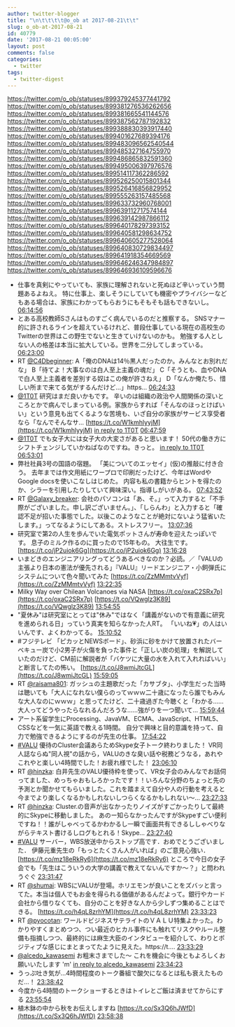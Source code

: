 ```yaml
---
author: twitter-blogger
title: "\n\t\t\t\t@o_ob at 2017-08-21\t\t"
slug: o_ob-at-2017-08-21
id: 40779
date: '2017-08-21 00:05:00'
layout: post
comments: false
categories:
  - twitter
tags:
  - twitter-digest
---
```


https://twitter.com/o_ob/statuses/899379245377441792 https://twitter.com/o_ob/statuses/899381276536262656 https://twitter.com/o_ob/statuses/899381665541144576 https://twitter.com/o_ob/statuses/899387562787192832 https://twitter.com/o_ob/statuses/899388830393917440 https://twitter.com/o_ob/statuses/899401627689394176 https://twitter.com/o_ob/statuses/899483096562540544 https://twitter.com/o_ob/statuses/899485327164755970 https://twitter.com/o_ob/statuses/899486865832591360 https://twitter.com/o_ob/statuses/899495006397976576 https://twitter.com/o_ob/statuses/899514117362286592 https://twitter.com/o_ob/statuses/899526250015801344 https://twitter.com/o_ob/statuses/899526416856829952 https://twitter.com/o_ob/statuses/899555263157485568 https://twitter.com/o_ob/statuses/899633732960768001 https://twitter.com/o_ob/statuses/899639112717574144 https://twitter.com/o_ob/statuses/899639142987866112 https://twitter.com/o_ob/statuses/899640178297393152 https://twitter.com/o_ob/statuses/899640581298634752 https://twitter.com/o_ob/statuses/899640605277528064 https://twitter.com/o_ob/statuses/899640830729834497 https://twitter.com/o_ob/statuses/899641918354669569 https://twitter.com/o_ob/statuses/899646246347984897 https://twitter.com/o_ob/statuses/899646936109596676  

*   仕事を真剣にやっていても、家族に理解されないと死ぬほど辛いっていう問題あるよねえ。 特に仕事上、楽しそうにしていても機密やプライバシーなどもある場合は、家族にわかってもらおうにもそもそも話もできないし。 [06:14:56](https://twitter.com/o_ob/statuses/899379245377441792)
*   とある高校教師Sさんはものすごく病んでいるのだと推察する。 SNSマナー的に許されるラインを超えているけれど、普段仕事している現在の高校生のTwitterの世界はこの野生でないと生きていけないのかも。 勉強する人としない人の格差は本当に拡大している。世界を二分してしまっている。 [06:23:00](https://twitter.com/o_ob/statuses/899381276536262656)
*   RT [@C4Dbeginner](https://twitter.com/C4Dbeginner): A「俺のDNAは14％黒人だったのか。みんなとお別れだな」 B「待てよ！大事なのは白人至上主義の魂だ」 C「そうとも、血やDNAで白人至上主義者を差別する奴はこの俺が許さねえ」 D「なんか俺たち、惜しい所まで来てる気がするんだけど…」https… [06:24:33](https://twitter.com/o_ob/statuses/899381665541144576)
*   [@1T0T](https://twitter.com/1T0T) 研究はまだ良いかもです。 辛いのは組織の政治や人間関係の深いところとかで病んでしまっている例。家族からすれば「そんなのほっとけばいい」という意見も出てくるような苦境も、いざ自分の家族がサービス享受者なら「なんでそんなサ… [https://t.co/W1kmhlyyjM](https://t.co/W1kmhlyyjM) [in reply to 1T0T](https://twitter.com/1T0T/statuses/899385534786674689) [06:47:59](https://twitter.com/o_ob/statuses/899387562787192832)
*   [@1T0T](https://twitter.com/1T0T) でも女子大には女子大の大変さがあると思います！ 50代の働き方にシフトチェンジしていかねばなのですね。きっと。 [in reply to 1T0T](https://twitter.com/1T0T/statuses/899388181899919360) [06:53:01](https://twitter.com/o_ob/statuses/899388830393917440)
*   弊社社員3号の国語の宿題。 「美についてのエッセイ」(仮)の推敲に付き合う。 去年までは作文用紙にワープロで印刷だったけど、今年はWordやGoogle docsを使いこなしはじめた。 内容も私の書籍からヒントを得たのか、シラーを引用したりしていて興味深い。指導しがいがある。 [07:43:52](https://twitter.com/o_ob/statuses/899401627689394176)
*   RT [@Galaxy_breaker](https://twitter.com/Galaxy_breaker): 会社のパソコンは「あ、そ。」って入力すると「不手際がございました。申し訳ございません。」、「しらんわ」と入力すると「確認不足が招いた事態でした。以後このようなことが絶対にないよう猛省いたします。」ってなるようにしてある。ストレスフリー。 [13:07:36](https://twitter.com/o_ob/statuses/899483096562540544)
*   研究室で第2の人生を歩んでいた電気ポットさんが寿命を迎えたっぽいです。 息子のミルク作るのに買ったので15年もの。 大往生です。 [https://t.co/jP2uiok6Gg](https://t.co/jP2uiok6Gg) [13:16:28](https://twitter.com/o_ob/statuses/899485327164755970)
*   いまどきのエンジニアリングってどうあるべきなのか？必読。／「VALUの主張より日本の憲法が優先される」『VALU』リードエンジニア・小飼弾氏にシステムについて色々聞いてみた [https://t.co/ZzMMmtvVyf](https://t.co/ZzMMmtvVyf) [13:22:35](https://twitter.com/o_ob/statuses/899486865832591360)
*   Milky Way over Chilean Volcanoes via NASA [https://t.co/oxaC2SRx7p](https://t.co/oxaC2SRx7p) [https://t.co/VQwglz3K89](https://t.co/VQwglz3K89) [13:54:55](https://twitter.com/o_ob/statuses/899495006397976576)
*   "夏休み"は研究室にとっては"休み"ではなく「講義がないので有意義に研究を進められる日」っていう真実を知らなかった人RT。 「いいね💗」の人はいいんです、よくわかってる。 [15:10:52](https://twitter.com/o_ob/statuses/899514117362286592)
*   #フジテレビ 「ピカッとNEWSボード」、砂浜に砂をかけて放置されたバーベキュー炭で小2男子が火傷を負った事件と「正しい炭の処理」を解説していたのだけど、CM前に解説者が「バケツに大量の水を入れて入れればいい」と断言してたの怖い。 [https://t.co/J8wmiJtcGL](https://t.co/J8wmiJtcGL) [15:59:05](https://twitter.com/o_ob/statuses/899526250015801344)
*   RT [@raisama801](https://twitter.com/raisama801): ガッシュの主題歌だった「カサブタ」、小学生だった当時は聴いても「大人になれない僕らのってｗｗｗ二十歳になったら誰でもみんな大人なのにｗｗｗ」と思ってたけど、二十歳過ぎた今聴くと「わかる……大人ってどうやったらなれるんだろうな……強がりを一つ聞いて… [15:59:44](https://twitter.com/o_ob/statuses/899526416856829952)
*   アート系留学生にProcessing、JavaVM、ECMA、JavaScript、HTML5、CSSなどを一気に英語で教える1時間。 自分で興味と目的意識を持って、自力で勉強できるようにするのが先生の仕事。 [17:54:22](https://twitter.com/o_ob/statuses/899555263157485568)
*   [#VALU](https://twitter.com/search?q=%23VALU&src=hash) 優待のCluster会議あらためSkype女子トーク終わりました！ VR同人誌ならぬ"同人視"の話から，VALUのきな臭い話や税務どうなる，あれやこれやと楽しい4時間でした！お疲れ様でした！ [23:06:10](https://twitter.com/o_ob/statuses/899633732960768001)
*   RT [@hinzka](https://twitter.com/hinzka): 白井先生のVALU優待枠を使って、VR女子会のみんなでお話伺ってました、めっちゃおもしろかったです！！いろんな分野のちょっと先の予測とか聞かせてもらいました。これを踏まえて自分や人の行動を考えると今までより楽しくなるかもしれないしつらくなるかもしれない～… [23:27:33](https://twitter.com/o_ob/statuses/899639112717574144)
*   RT [@hinzka](https://twitter.com/hinzka): Cluster.の音声が出なかったりノイズがすごかったりして最終的にSkypeに移動しました。 あのー知らなかったんですがSkypeすごい便利ですね！！誰がしゃべってるかわかるし一瞬で画面共有できるししゃべりながらテキスト書けるしログもとれる！Skype… [23:27:40](https://twitter.com/o_ob/statuses/899639142987866112)
*   [#VALU](https://twitter.com/search?q=%23VALU&src=hash) サーバー，WBS放送中からストップ高です．おめでとうございました． 伊藤元重先生の「もっとたくさん人がいれば」のご意見心強い． [https://t.co/mz18eRkRy6](https://t.co/mz18eRkRy6) ところで今日の女子会でも「先生はこういうの大学の講義で教えてないんですか～？」と問われうぐぐ [23:31:47](https://twitter.com/o_ob/statuses/899640178297393152)
*   RT [@shumai](https://twitter.com/shumai): WBSにVALUが登場。ホリエモンが良いことをズバッと言ってた。本当は個人でもお金を得られる価値があるんだよって。銀行やカード会社から借りなくても、自分のことを好きな人から少しずつ集めることはできる。 [https://t.co/h4qL8zrhYM](https://t.co/h4qL8zrhYM) [23:33:23](https://twitter.com/o_ob/statuses/899640581298634752)
*   RT [@pyocotan](https://twitter.com/pyocotan): ワールドビジネスサテライトのＶＡＬＵ特集よかった。わかりやすくまとめつつ、つい最近のヒカル事件にも触れてリスクやルール整備も指摘しつつ、最終的には麻生大臣のインタビューを紹介して、わりとポジティブな感じにまとまってたように見えた。https://t.… [23:33:29](https://twitter.com/o_ob/statuses/899640605277528064)
*   [@alcedo_kawasemi](https://twitter.com/alcedo_kawasemi) お粗末さまでした～ これを機会に今後ともよろしくお願いいたします 'm' [in reply to alcedo_kawasemi](https://twitter.com/alcedo_kawasemi/statuses/899634254757249025) [23:34:23](https://twitter.com/o_ob/statuses/899640830729834497)
*   うっぷ吐き気が…4時間程度のトーク番組で酸欠になるとは私も衰えたものだ…！ [23:38:42](https://twitter.com/o_ob/statuses/899641918354669569)
*   今度から4時間のトークショーするときはトイレとご飯は済ませてからにする [23:55:54](https://twitter.com/o_ob/statuses/899646246347984897)
*   植木鉢の中から秋をお伝えしますね [https://t.co/Sx3Q6hJWfD](https://t.co/Sx3Q6hJWfD) [23:58:38](https://twitter.com/o_ob/statuses/899646936109596676)